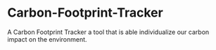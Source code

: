 # Carbon-Footprint-Tracker
A Carbon Footprint Tracker a tool that is able individualize our carbon impact on the environment.

